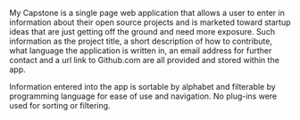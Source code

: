 My Capstone is a single page web application that allows a user to enter in information about their open source projects and is marketed toward startup ideas that are just getting off the ground and need more exposure. Such information as the project title, a short description of how to contribute, what language the application is written in, an email address for further contact and a url link to Github.com are all provided and stored within the app. 

Information entered into the app is sortable by alphabet and filterable by programming language for ease of use and navigation. No plug-ins were used for sorting or filtering.
